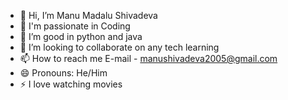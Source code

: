 - 👋 Hi, I’m Manu Madalu Shivadeva
- 👀 I'm passionate in Coding
- 🌱 I’m good in python and java
- 💞️ I’m looking to collaborate on any tech learning
- 📫 How to reach me E-mail - manushivadeva2005@gmail.com
- 😄 Pronouns: He/Him
- ⚡ I love watching movies 

<!---
ManuMS125/ManuMS125 is a ✨ special ✨ repository because its `README.md` (this file) appears on your GitHub profile.
You can click the Preview link to take a look at your changes.
--->
